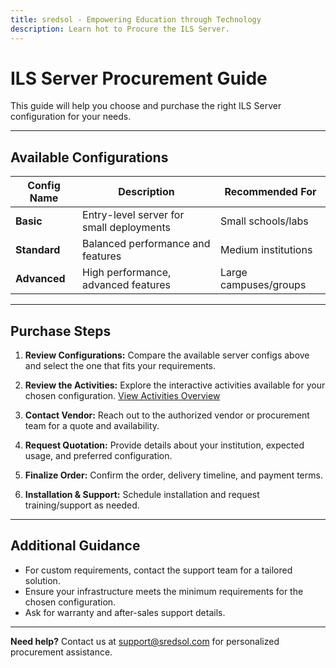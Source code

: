 ```yaml
---
title: sredsol - Empowering Education through Technology
description: Learn hot to Procure the ILS Server.
---
```


# ILS Server Procurement Guide

This guide will help you choose and purchase the right ILS Server configuration for your needs.

---

## Available Configurations

| Config Name      | Description                              | Recommended For         |
|------------------|------------------------------------------|------------------------|
| **Basic**        | Entry-level server for small deployments | Small schools/labs     |
| **Standard**     | Balanced performance and features        | Medium institutions    |
| **Advanced**     | High performance, advanced features      | Large campuses/groups  |

---

## Purchase Steps

1. **Review Configurations:**
   Compare the available server configs above and select the one that fits your requirements.

2. **Review the Activities:**
   Explore the interactive activities available for your chosen configuration.
   [View Activities Overview](/apstate)

3. **Contact Vendor:**
   Reach out to the authorized vendor or procurement team for a quote and availability.

3. **Request Quotation:**
   Provide details about your institution, expected usage, and preferred configuration.

4. **Finalize Order:**
   Confirm the order, delivery timeline, and payment terms.

5. **Installation & Support:**
   Schedule installation and request training/support as needed.

---

## Additional Guidance

- For custom requirements, contact the support team for a tailored solution.
- Ensure your infrastructure meets the minimum requirements for the chosen configuration.
- Ask for warranty and after-sales support details.

---

**Need help?**
Contact us at [support@sredsol.com](mailto:support@sredsol.com) for personalized procurement assistance.
